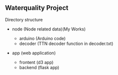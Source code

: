 Waterquality Project
--------------------


Directory structure

- node (Node related data)(My Works)
   - arduino (Arduino code)
   - decoder (TTN decoder function in decoder.txt)

- app (web application)
   - frontent (d3 app)
   - backend (flask app)
